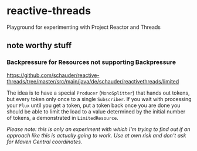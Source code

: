 # reactive-threads
Playground for experimenting with Project Reactor and Threads

## note worthy stuff

### Backpressure for Resources not supporting Backpressure

https://github.com/schauder/reactive-threads/tree/master/src/main/java/de/schauder/reactivethreads/limited

The idea is to have a special `Producer` (`MonoSplitter`) that hands out tokens, but every token only once to a single `Subscriber`. 
If you wait with processing your `Flux` until you get a token, put a token back once you are done you should be able to limit the load to a value determined by the initial number of tokens, a demonstrated in `LimitedResource`.

_Please note: this is only an experiment with which I'm trying to find out if an approach like this is actually going to work.
Use at own risk and don't ask for Maven Central coordinates._
